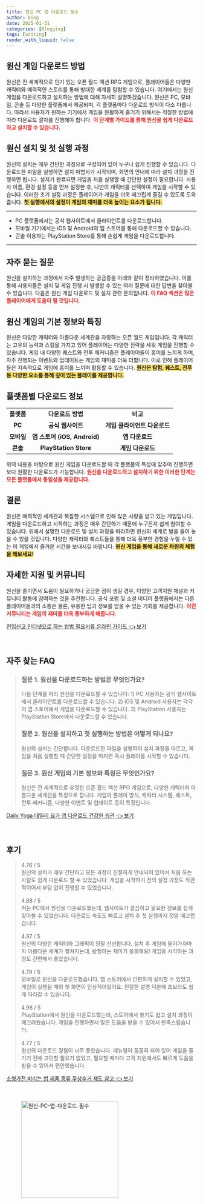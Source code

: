 ```yaml
---
title: 원신 PC 앱 다운로드 필수
author: bing
date: 2025-01-31
categories: [Blogging]
tags: [writing]
render_with_liquid: false
---
```



<h2 id='원신_게임_다운로드'>원신 게임 다운로드 방법</h2>

<p>원신은 전 세계적으로 인기 있는 오픈 월드 액션 RPG 게임으로, 플레이어들은 다양한 캐릭터와 매력적인 스토리를 통해 방대한 세계를 탐험할 수 있습니다. 여기에서는 원신 게임을 다운로드하고 설치하는 방법에 대해 자세히 설명하겠습니다. 원신은 PC, 모바일, 콘솔 등 다양한 플랫폼에서 제공되며, 각 플랫폼마다 다운로드 방식이 다소 다릅니다. 따라서 사용자가 원하는 기기에서 게임을 원활하게 즐기기 위해서는 적절한 방법에 따라 다운로드 절차를 진행해야 합니다. <b><span style="color: #ee2323;">이 단계별 가이드를 통해 원신을 쉽게 다운로드하고 설치할 수 있습니다.</span></b></p>

<h2 id='원신_설치_및_첫_실행_과정'>원신 설치 및 첫 실행 과정</h2>

<p>원신의 설치는 매우 간단한 과정으로 구성되어 있어 누구나 쉽게 진행할 수 있습니다. 다운로드한 파일을 실행하면 설치 마법사가 시작되며, 화면의 안내에 따라 설치 과정을 진행하면 됩니다. 설치가 완료되면 게임을 처음 실행할 때 간단한 설정이 필요합니다. 사용자 이름, 환경 설정 등을 먼저 설정한 후, 나만의 캐릭터를 선택하여 게임을 시작할 수 있습니다. 이러한 초기 설정 과정은 플레이어가 게임을 더욱 매끄럽게 즐길 수 있도록 도와줍니다. <b><span style="background-color: #ffe066;">첫 실행에서의 설정이 게임의 재미를 더욱 높이는 요소가 됩니다.</span></b></p>

<hr />

<ul>
    <li>PC 플랫폼에서는 공식 웹사이트에서 클라이언트를 다운로드합니다.</li>
    <li>모바일 기기에서는 iOS 및 Android의 앱 스토어를 통해 다운로드할 수 있습니다.</li>
    <li>콘솔 이용자는 PlayStation Store를 통해 손쉽게 게임을 다운로드합니다.</li>
</ul>

<hr />

<h2 id='자주_묻는_질문'>자주 묻는 질문</h2>

<p>원신을 설치하는 과정에서 자주 발생하는 궁금증을 아래와 같이 정리하였습니다. 이를 통해 사용자들은 설치 및 게임 진행 시 발생할 수 있는 여러 질문에 대한 답변을 찾아볼 수 있습니다. 다음은 원신 게임 다운로드 및 설치 관련 문의입니다. <b><span style="color: #ee2323;">이 FAQ 섹션은 많은 플레이어에게 도움이 될 것입니다.</span></b></p>

<h2 id='원신_게임의_기본_특징'>원신 게임의 기본 정보와 특징</h2>

<p>원신은 다양한 캐릭터와 아름다운 세계관을 자랑하는 오픈 월드 게임입니다. 각 캐릭터는 고유의 능력과 스킬을 가지고 있어 플레이어는 다양한 전략을 세워 게임을 진행할 수 있습니다. 게임 내 다양한 퀘스트와 전투 메커니즘은 플레이어들이 흥미를 느끼게 하며, 자주 진행되는 이벤트와 업데이트는 게임의 재미를 더욱 더합니다. 이로 인해 플레이어들은 지속적으로 게임에 흥미를 느끼며 활동할 수 있습니다. <b><span style="background-color: #ffe066;">원신은 탐험, 퀘스트, 전투 등 다양한 요소를 통해 깊이 있는 플레이를 제공합니다.</span></b></p>

<h2 id='플랫폼_별_다운로드_정보'>플랫폼별 다운로드 정보</h2>

<table>
    <tr>
        <td style="text-align: center; height: 17px;"><b>플랫폼</b></td>
        <td style="text-align: center; height: 17px;"><b>다운로드 방법</b></td>
        <td style="text-align: center; height: 17px;"><b>비고</b></td>
    </tr>
    <tr>
        <td style="text-align: center; height: 17px;"><b>PC</b></td>
        <td style="text-align: center; height: 17px;"><b>공식 웹사이트</b></td>
        <td style="text-align: center; height: 17px;"><b>게임 클라이언트 다운로드</b></td>
    </tr>
    <tr>
        <td style="text-align: center; height: 17px;"><b>모바일</b></td>
        <td style="text-align: center; height: 17px;"><b>앱 스토어 (iOS, Android)</b></td>
        <td style="text-align: center; height: 17px;"><b>앱 다운로드</b></td>
    </tr>
    <tr>
        <td style="text-align: center; height: 17px;"><b>콘솔</b></td>
        <td style="text-align: center; height: 17px;"><b>PlayStation Store</b></td>
        <td style="text-align: center; height: 17px;"><b>게임 다운로드</b></td>
    </tr>
</table>

<p>위의 내용을 바탕으로 원신 게임을 다운로드할 때 각 플랫폼의 특성에 맞추어 진행하면 보다 원활한 다운로드가 가능합니다. <b><span style="color: #ee2323;">원신을 다운로드하고 설치하기 위한 이러한 단계는 모든 플랫폼에서 통일성을 제공합니다.</span></b></p>

<h2 id='결론'>결론</h2>

<p>원신은 매력적인 세계관과 복잡한 시스템으로 인해 많은 사랑을 받고 있는 게임입니다. 게임을 다운로드하고 시작하는 과정은 매우 간단하기 때문에 누구든지 쉽게 참여할 수 있습니다. 위에서 설명한 다운로드 및 설치 과정을 따라하면 원신의 세계로 발을 들여 놓을 수 있을 것입니다. 다양한 캐릭터와 퀘스트들을 통해 더욱 풍부한 경험을 누릴 수 있는 이 게임에서 즐거운 시간을 보내시길 바랍니다. <b><span style="background-color: #ffe066;">원신 게임을 통해 새로운 차원의 체험을 해보세요!</span></b></p>

<h2 id='자세한_지원_및_커뮤니티'>자세한 지원 및 커뮤니티</h2>

<p>원신을 즐기면서 도움이 필요하거나 궁금한 점이 생길 경우, 다양한 고객지원 채널과 커뮤니티 활동에 참여하는 것을 추천합니다. 공식 포럼 및 소셜 미디어 플랫폼에서는 다른 플레이어들과의 소통은 물론, 유용한 팁과 정보를 얻을 수 있는 기회를 제공합니다. <b><span style="color: #ee2323;">이런 커뮤니티는 게임의 재미를 더욱 풍부하게 해줍니다.</span></b></p>


<p><a class="click-button" title="전입신고 인터넷으로 하는 방법 필요서류 온라인 가이드" href="https://somered.github.io/posts/%EC%A0%84%EC%9E%85%EC%8B%A0%EA%B3%A0-%EC%9D%B8%ED%84%B0%EB%84%B7%EC%9C%BC%EB%A1%9C-%ED%95%98%EB%8A%94-%EB%B0%A9%EB%B2%95-%ED%95%84%EC%9A%94%EC%84%9C%EB%A5%98-%EC%98%A8%EB%9D%BC%EC%9D%B8-%EA%B0%80%EC%9D%B4%EB%93%9C/" rel="dofollow">전입신고 인터넷으로 하는 방법 필요서류 온라인 가이드 👈 보기</a></p><br>
<h2 id='자주_찾는_FAQ'>자주 찾는 FAQ</h2>
<div itemscope="" itemtype="https://schema.org/FAQPage"> 
<blockquote> 
<div itemscope="" itemprop="mainEntity" itemtype="https://schema.org/Question"> 
<h3 itemprop="name">질문 1. 원신을 다운로드하는 방법은 무엇인가요?</h3> 
<div itemscope="" itemprop="acceptedAnswer" itemtype="https://schema.org/Answer"> 
<span itemprop="text"> 
<p>다음 단계를 따라 원신을 다운로드할 수 있습니다: 1) PC 사용자는 공식 웹사이트에서 클라이언트를 다운로드할 수 있습니다. 2) iOS 및 Android 사용자는 각각의 앱 스토어에서 게임을 다운로드할 수 있습니다. 3) PlayStation 사용자는 PlayStation Store에서 다운로드할 수 있습니다.</p> 
</span> 
</div> 
</div> 

<div itemscope="" itemprop="mainEntity" itemtype="https://schema.org/Question"> 
<h3 itemprop="name">질문 2. 원신을 설치하고 첫 실행하는 방법은 어떻게 되나요?</h3> 
<div itemscope="" itemprop="acceptedAnswer" itemtype="https://schema.org/Answer"> 
<span itemprop="text"> 
<p>원신의 설치는 간단합니다. 다운로드한 파일을 실행하여 설치 과정을 따르고, 게임을 처음 실행할 때 간단한 설정을 마치면 즉시 플레이를 시작할 수 있습니다.</p> 
</span> 
</div> 
</div> 

<div itemscope="" itemprop="mainEntity" itemtype="https://schema.org/Question"> 
<h3 itemprop="name">질문 3. 원신 게임의 기본 정보와 특징은 무엇인가요?</h3> 
<div itemscope="" itemprop="acceptedAnswer" itemtype="https://schema.org/Answer"> 
<span itemprop="text"> 
<p>원신은 전 세계적으로 유명한 오픈 월드 액션 RPG 게임으로, 다양한 캐릭터와 아름다운 세계관을 특징으로 합니다. 게임의 플레이 방식, 캐릭터 시스템, 퀘스트, 전투 메커니즘, 다양한 이벤트 및 업데이트 등이 특징입니다.</p> 
</span> 
</div> 
</div> 
</blockquote> 
</div>
<p><a class="click-button" title="Daily Yoga 데일리 요가 앱 다운로드 건강한 습관" href="https://somered.github.io/posts/Daily-Yoga-%EB%8D%B0%EC%9D%BC%EB%A6%AC-%EC%9A%94%EA%B0%80-%EC%95%B1-%EB%8B%A4%EC%9A%B4%EB%A1%9C%EB%93%9C-%EA%B1%B4%EA%B0%95%ED%95%9C-%EC%8A%B5%EA%B4%80/" rel="dofollow">Daily Yoga 데일리 요가 앱 다운로드 건강한 습관 👈 보기</a></p><br>
<h2 id='후기'>후기</h2>
<div itemscope itemtype="https://schema.org/Product">
  <blockquote>
  <div itemprop="review" itemscope itemtype="https://schema.org/Review">
      <div itemprop="reviewRating" itemscope itemtype="https://schema.org/Rating"> <span itemprop="ratingValue">4.76</span> / <span itemprop="bestRating">5</span> </div>
      <span itemprop="reviewBody">원신의 설치가 매우 간단하고 모든 과정이 친절하게 안내되어 있어서 처음 하는 사람도 쉽게 다운로드 할 수 있었습니다. 게임을 시작하기 전의 설정 과정도 직관적이어서 부담 없이 진행할 수 있었습니다.</span>
  </div>
  <br>
  <div itemprop="review" itemscope itemtype="https://schema.org/Review">
      <div itemprop="reviewRating" itemscope itemtype="https://schema.org/Rating"> <span itemprop="ratingValue">4.88</span> / <span itemprop="bestRating">5</span> </div>
      <span itemprop="reviewBody">저는 PC에서 원신을 다운로드했는데, 웹사이트가 깔끔하고 필요한 정보를 쉽게 찾아볼 수 있었습니다. 다운로드 속도도 빠르고 설치 후 첫 실행까지 정말 매끄럽습니다.</span>
  </div>
  <br>
  <div itemprop="review" itemscope itemtype="https://schema.org/Review">
      <div itemprop="reviewRating" itemscope itemtype="https://schema.org/Rating"> <span itemprop="ratingValue">4.97</span> / <span itemprop="bestRating">5</span> </div>
      <span itemprop="reviewBody">원신의 다양한 캐릭터와 그래픽이 정말 신선합니다. 설치 후 게임에 들어가자마자 아름다운 세계가 펼쳐지는데, 탐험하는 재미가 쏠쏠해요! 게임을 시작하는 과정도 간편해서 좋았습니다.</span>
  </div>
  <br>
  <div itemprop="review" itemscope itemtype="https://schema.org/Review">
      <div itemprop="reviewRating" itemscope itemtype="schema.org/Rating"> <span itemprop="ratingValue">4.79</span> / <span itemprop="bestRating">5</span> </div>
      <span itemprop="reviewBody">모바일로 원신을 다운로드했습니다. 앱 스토어에서 간편하게 설치할 수 있었고, 게임이 실행될 때의 첫 화면이 인상적이었어요. 친절한 설명 덕분에 초보라도 쉽게 따라갈 수 있습니다.</span>
  </div>
  <br>
  <div itemprop="review" itemscope itemtype="schema.org/Review">
      <div itemprop="reviewRating" itemscope itemtype="schema.org/Rating"> <span itemprop="ratingValue">4.98</span> / <span itemprop="bestRating">5</span> </div>
      <span itemprop="reviewBody">PlayStation에서 원신을 다운로드했는데, 스토어에서 찾기도 쉽고 설치 과정이 매끄러웠습니다. 게임을 진행하면서 많은 도움을 받을 수 있어서 만족스럽습니다.</span>
  </div>
  <br>
  <div itemprop="review" itemscope itemtype="schema.org/Review">
      <div itemprop="reviewRating" itemscope itemtype="schema.org/Rating"> <span itemprop="ratingValue">4.77</span> / <span itemprop="bestRating">5</span> </div>
      <span itemprop="reviewBody">원신의 다운로드 경험이 너무 좋았습니다. 매뉴얼이 꼼꼼히 되어 있어 게임을 즐기기 전에 고민할 필요가 없었고, 필요할 때마다 고객 지원에서도 빠르게 도움을 받을 수 있어서 편안했습니다.</span>
  </div>
  </blockquote>
</div>
<p><a class="click-button" title="소형가전 버리는 법 제품 종류 무상수거 제도 참고" href="https://somered.github.io/posts/%EC%86%8C%ED%98%95%EA%B0%80%EC%A0%84-%EB%B2%84%EB%A6%AC%EB%8A%94-%EB%B2%95-%EC%A0%9C%ED%92%88-%EC%A2%85%EB%A5%98-%EB%AC%B4%EC%83%81%EC%88%98%EA%B1%B0-%EC%A0%9C%EB%8F%84-%EC%B0%B8%EA%B3%A0/" rel="dofollow">소형가전 버리는 법 제품 종류 무상수거 제도 참고 👈 보기</a></p><br>
<figure class="image"><img src="https://somered.github.io/assets/img/thumbnail/원신-PC-앱-다운로드-필수.webp" alt="원신-PC-앱-다운로드-필수" width="256" height="256"></figure>